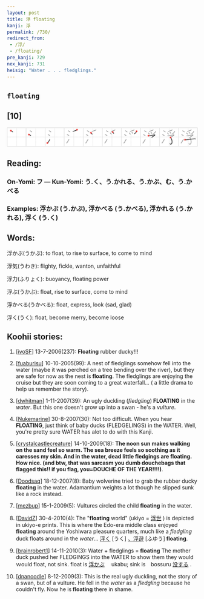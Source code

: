```yaml
---
layout: post
title: 浮 floating
kanji: 浮
permalink: /730/
redirect_from:
 - /浮/
 - /floating/
pre_kanji: 729
nex_kanji: 731
heisig: "Water . . . fledglings."
---
```


## `floating`

## [10]

<div class="stroke"><img src="../images/E6B5AE.png" /></div>

## Reading:

### On-Yomi: フ &mdash; Kun-Yomi: う.く、う.かれる、う.かぶ、む、う.かべる

### Examples: 浮かぶ (う.かぶ), 浮かべる (う.かべる), 浮かれる (う.かれる), 浮く (う.く)

## Words:

浮かぶ(うかぶ): to float, to rise to surface, to come to mind

浮気(うわき): flighty, fickle, wanton, unfaithful

浮力(ふりょく): buoyancy, floating power

浮ぶ(うかぶ): float, rise to surface, come to mind

浮かべる(うかべる): float, express, look (sad, glad)

浮く(うく): float, become merry, become loose

## Koohii stories:

1) [<a href="http://kanji.koohii.com/profile/ivoSF">ivoSF</a>] 13-7-2006(237): <strong>Floating</strong> rubber ducky!!! 

2) [<a href="http://kanji.koohii.com/profile/fuaburisu">fuaburisu</a>] 10-10-2005(99): A nest of fledglings somehow fell into the water (maybe it was perched on a tree bending over the river), but they are safe for now as the nest is<strong> floating</strong>. The fledglings are enjoying the cruise but they are soon coming to a great waterfall... ( a little drama to help us remember the story). 

3) [<a href="http://kanji.koohii.com/profile/dwhitman">dwhitman</a>] 1-11-2007(39): An ugly duckling (<em>fledgling</em>)<strong> FLOATING</strong> in the <em>water</em>. But this one doesn&#039;t grow up into a swan - he&#039;s a <em>vulture</em>. 

4) [<a href="http://kanji.koohii.com/profile/Nukemarine">Nukemarine</a>] 30-8-2007(30): Not too difficult. When you hear<strong> FLOATING</strong>, just think of baby ducks (FLEDGELINGS) in the WATER. Well, you&#039;re pretty sure WATER has alot to do with this Kanji. 

5) [<a href="http://kanji.koohii.com/profile/crystalcastlecreature">crystalcastlecreature</a>] 14-10-2009(18): <strong>The noon sun makes walking on the sand feel so warm. The sea breeze feels so soothing as it caresses my skin. And in the water, dead little fledgings are<strong> floating</strong>. How nice. (and btw, that was sarcasm you dumb douchebags that flagged this!! if you flag, you=DOUCHE OF THE YEAR!!!!)</strong>. 

6) [<a href="http://kanji.koohii.com/profile/Doodsaq">Doodsaq</a>] 18-12-2007(8): Baby wolverine tried to grab the rubber ducky<strong> floating</strong> in the water. Adamantium weights a lot though he slipped sunk like a rock instead. 

7) [<a href="http://kanji.koohii.com/profile/mezbup">mezbup</a>] 15-1-2009(5): Vultures circled the child<strong> floating</strong> in the water. 

8) [<a href="http://kanji.koohii.com/profile/DavidZ">DavidZ</a>] 30-4-2010(4): The &quot;<strong>floating</strong> world&quot; (ukiyo =   <a href="http://jisho.org/kanji/details/浮世">浮世</a>  ) is depicted in ukiyo-e prints. This is where the Edo-era middle class enjoyed<strong> floating</strong> around the Yoshiwara pleasure quarters, much like a <em>fledgling</em> duck floats around in the <em>water</em>...   <a href="http://jisho.org/kanji/details/浮く">浮く</a>  [うく]  <a href="http://jisho.org/kanji/details/、浮遊">、浮遊</a>  [ふゆう]<strong> floating</strong>. 

9) [<a href="http://kanji.koohii.com/profile/brainrobert1">brainrobert1</a>] 14-11-2010(3): Water + fledglings =<strong> floating</strong> The mother duck pushed her FLEDGINGS into the WATER to show them they would ｗould float, not sink. float is   <a href="http://jisho.org/kanji/details/浮かぶ">浮かぶ</a>  　ukabu; sink is　bossuru   <a href="http://jisho.org/kanji/details/没する">没する</a>  . 

10) [<a href="http://kanji.koohii.com/profile/dnanoodle">dnanoodle</a>] 8-12-2009(3): This is the real ugly duckling, not the story of a swan, but of a vulture. He fell in the <em>water</em> as a <em>fledgling</em> because he couldn&#039;t fly. Now he is<strong> floating</strong> there in shame. 
